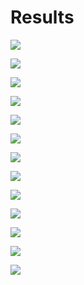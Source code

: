 # Results

[![](img/state.png)](data/state.csv)

[![](img/cases-state.png)](data/cases-state.csv)

[![](img/cascade-type.png)](data/cascade-type.csv)

[![](img/cases-fac_type.png)](data/cases-fac_type.csv)

[![](img/treat-state.png)](data/treat-state.csv)

[![](img/treat-fac_type.png)](data/treat-fac_type.csv)

[![](img/closures.png)](data/closures.csv)

[![](img/reporting.png)](data/reporting.csv)

![](img/costs.png)

![](img/telemedicine.png)

![](img/telemedicine2.png)

[![](img/telemedicine3.png)](img/telemedicine3.csv)

[![](img/telemedicine4.png)](img/telemedicine4.csv)
